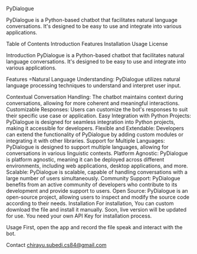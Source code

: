 PyDialogue

PyDialogue is a Python-based chatbot that facilitates natural language conversations. It's designed to be easy to use and integrate into various applications.

Table of Contents Introduction Features Installation Usage License

Introduction PyDialogue is a Python-based chatbot that facilitates natural language conversations. It's designed to be easy to use and integrate into various applications.

Features =Natural Language Understanding: PyDialogue utilizes natural language processing techniques to understand and interpret user input.

Contextual Conversation Handling: The chatbot maintains context during conversations, allowing for more coherent and meaningful interactions.
Customizable Responses: Users can customize the bot's responses to suit their specific use case or application.
Easy Integration with Python Projects: PyDialogue is designed for seamless integration into Python projects, making it accessible for developers.
Flexible and Extendable: Developers can extend the functionality of PyDialogue by adding custom modules or integrating it with other libraries.
Support for Multiple Languages: PyDialogue is designed to support multiple languages, allowing for conversations in various linguistic contexts.
Platform Agnostic: PyDialogue is platform agnostic, meaning it can be deployed across different environments, including web applications, desktop applications, and more.
Scalable: PyDialogue is scalable, capable of handling conversations with a large number of users simultaneously.
Community Support: PyDialogue benefits from an active community of developers who contribute to its development and provide support to users.
Open Source: PyDialogue is an open-source project, allowing users to inspect and modify the source code according to their needs.
Installation For installation, You can custom download the file and install it manually. Soon, live version will be updated for use. You need your own API Key for installation process.

Usage First, open the app and record the file speak and interact with the bot.

Contact chirayu.subedi.cs84@gmail.com
